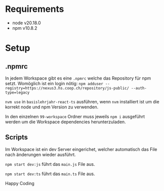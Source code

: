 # Requirements

* node v20.18.0
* npm v10.8.2

# Setup

## .npmrc
In jedem Workspace gibt es eine `.npmrc` welche das Repository für npm setzt. Womöglich ist ein login nötig:
`npm adduser --registry=https://nexus3.hs.coop.ch/repository/js-public/ --auth-type=legacy`

`nvm use` in `basislehrjahr-react-ts` ausführen, wenn `nvm` installiert ist um die korrekt node und npm Version zu verwenden.

In den einzelnen `99-workspace` Ordner muss jeweils `npm i` ausgeführt werden um die Workspace dependencies herunterzuladen.

## Scripts 

Im Workspace ist ein dev Server eingerichet, welcher automatisch das File nach änderungen wieder ausführt.

`npm start dev:js` führt das `main.js` File aus.

`npm start dev:ts` führt das `main.ts` File aus.

Happy Coding